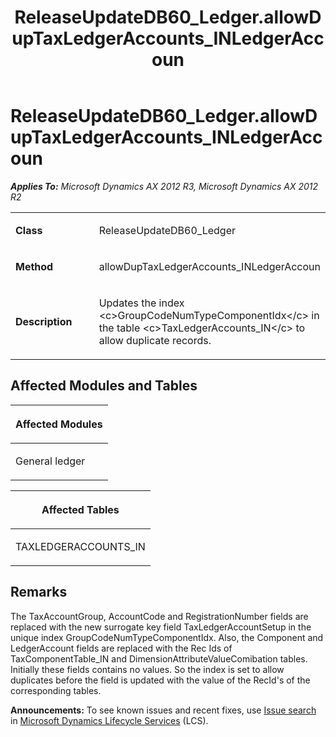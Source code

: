 ﻿---
title: ReleaseUpdateDB60_Ledger.allowDupTaxLedgerAccounts_INLedgerAccoun
TOCTitle: ReleaseUpdateDB60_Ledger.allowDupTaxLedgerAccounts_INLedgerAccoun
ms:assetid: b25852dd-d401-a01b-6789-ae9137ac4c9a
ms:mtpsurl: https://msdn.microsoft.com/en-us/library/JJ736924(v=AX.60)
ms:contentKeyID: 49710608
ms.date: 05/18/2015
mtps_version: v=AX.60
---

# ReleaseUpdateDB60\_Ledger.allowDupTaxLedgerAccounts\_INLedgerAccoun 


_**Applies To:** Microsoft Dynamics AX 2012 R3, Microsoft Dynamics AX 2012 R2_

<table>
<colgroup>
<col style="width: 50%" />
<col style="width: 50%" />
</colgroup>
<tbody>
<tr class="odd">
<td><p><strong>Class</strong></p></td>
<td><p>ReleaseUpdateDB60_Ledger</p></td>
</tr>
<tr class="even">
<td><p><strong>Method</strong></p></td>
<td><p>allowDupTaxLedgerAccounts_INLedgerAccoun</p></td>
</tr>
<tr class="odd">
<td><p><strong>Description</strong></p></td>
<td><p>Updates the index &lt;c&gt;GroupCodeNumTypeComponentIdx&lt;/c&gt; in the table &lt;c&gt;TaxLedgerAccounts_IN&lt;/c&gt; to allow duplicate records.</p></td>
</tr>
</tbody>
</table>


## Affected Modules and Tables

<table>
<colgroup>
<col style="width: 100%" />
</colgroup>
<thead>
<tr class="header">
<th><p>Affected Modules</p></th>
</tr>
</thead>
<tbody>
<tr class="odd">
<td><p>General ledger</p></td>
</tr>
</tbody>
</table>


<table>
<colgroup>
<col style="width: 100%" />
</colgroup>
<thead>
<tr class="header">
<th><p>Affected Tables</p></th>
</tr>
</thead>
<tbody>
<tr class="odd">
<td><p>TAXLEDGERACCOUNTS_IN</p></td>
</tr>
</tbody>
</table>


## Remarks

The TaxAccountGroup, AccountCode and RegistrationNumber fields are replaced with the new surrogate key field TaxLedgerAccountSetup in the unique index GroupCodeNumTypeComponentIdx. Also, the Component and LedgerAccount fields are replaced with the Rec Ids of TaxComponentTable\_IN and DimensionAttributeValueComibation tables. Initially these fields contains no values. So the index is set to allow duplicates before the field is updated with the value of the RecId's of the corresponding tables.

  
**Announcements:** To see known issues and recent fixes, use [Issue search](http://go.microsoft.com/fwlink/?linkid=389258) in [Microsoft Dynamics Lifecycle Services](http://go.microsoft.com/fwlink/?linkid=306505) (LCS).

